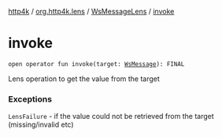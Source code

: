 [http4k](../../index.md) / [org.http4k.lens](../index.md) / [WsMessageLens](index.md) / [invoke](./invoke.md)

# invoke

`open operator fun invoke(target: `[`WsMessage`](../../org.http4k.websocket/-ws-message/index.md)`): FINAL`

Lens operation to get the value from the target

### Exceptions

`LensFailure` - if the value could not be retrieved from the target (missing/invalid etc)